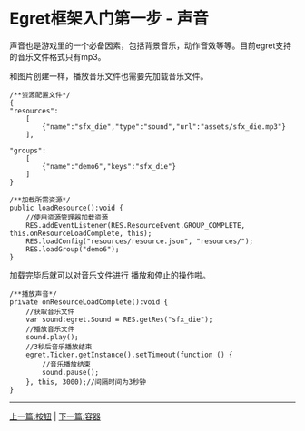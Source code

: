 Egret框架入门第一步 - 声音
===============

声音也是游戏里的一个必备因素，包括背景音乐，动作音效等等。目前egret支持的音乐文件格式只有mp3。

和图片创建一样，播放音乐文件也需要先加载音乐文件。

```
/**资源配置文件*/
{
"resources":
    [
        {"name":"sfx_die","type":"sound","url":"assets/sfx_die.mp3"}
    ],

"groups":
    [
        {"name":"demo6","keys":"sfx_die"}
    ]
}

/**加载所需资源*/
public loadResource():void {
    //使用资源管理器加载资源
    RES.addEventListener(RES.ResourceEvent.GROUP_COMPLETE, this.onResourceLoadComplete, this);
    RES.loadConfig("resources/resource.json", "resources/");
    RES.loadGroup("demo6");
}
```

加载完毕后就可以对音乐文件进行 播放和停止的操作啦。
```
/**播放声音*/
private onResourceLoadComplete():void {
    //获取音乐文件
    var sound:egret.Sound = RES.getRes("sfx_die");
    //播放音乐文件
    sound.play();
    //3秒后音乐播放结束
    egret.Ticker.getInstance().setTimeout(function () {
        //音乐播放结束
        sound.pause();
    }, this, 3000);//间隔时间为3秒钟
}

```

- - -

[上一篇:按钮](https://github.com/NeoGuo/html5-documents/blob/master/egret/05-button.md)
| [下一篇:容器](https://github.com/NeoGuo/html5-documents/blob/master/egret/07-container.md)

